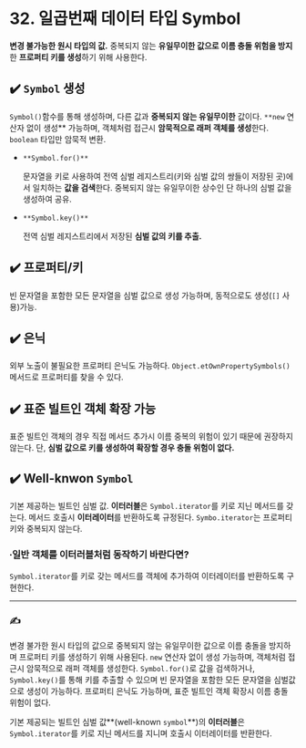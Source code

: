 # 32. 일곱번째 데이터 타입 Symbol

**변경 불가능한 원시 타입의 값.** 중복되지 않는 **유일무이한 값으로 이름 충돌 위험을 방지**한 **프로퍼티 키를 생성**하기 위해 사용한다. 

## ✔️ `Symbol` 생성

`Symbol()`함수를 통해 생성하며, 다른 값과 **중복되지 않는 유일무이한** 값이다. `**new` 연산자 없이 생성** 가능하며, 객체처럼 접근시 **암묵적으로 래퍼 객체를 생성**한다. `boolean` 타입만 암묵적 변환.

- `**Symbol.for()**`
    
    문자열을 키로 사용하여 전역 심벌 레지스트리(키와 심벌 값의 쌍들이 저장된 곳)에서 일치하는 **값을 검색**한다. 중복되지 않는 유일무이한 상수인 단 하나의 심벌 값을 생성하여 공유.
    
- `**Symbol.key()**`
    
    전역 심벌 레지스트리에서 저장된 **심벌 값의 키를 추출.** 
    

## ✔️ 프로퍼티/키

빈 문자열을 포함한 모든 문자열을 심벌 값으로 생성 가능하며, 동적으로도 생성(`[]` 사용)가능. 

## ✔️ 은닉

외부 노출이 불필요한 프로퍼티 은닉도 가능하다. `Object.etOwnPropertySymbols()` 메서드로 프로퍼티를 찾을 수 있다.

## ✔️ 표준 빌트인 객체 확장 가능

표준 빌트인 객체의 경우 직접 메서드 추가시 이름 중복의 위험이 있기 때문에 권장하지 않는다. 단, **심벌 값으로 키를 생성하여 확장할 경우 충돌 위험이 없다.** 

## ✔️ Well-knwon `Symbol`

기본 제공하는 빌트인 심벌 값. **이터러블**은 `Symbol.iterator`를 키로 지닌 메서드를 갖는다. 메서드 호출시 **이터레이터**를 반환하도록 규정된다. `Symbo.iterator`는 프로퍼티 키와 중복되지 않는다. 

### ∙일반 객체를 이터러블처럼 동작하기 바란다면?

`Symbol.iterator`를 키로 갖는 메서드를 객체에 추가하여 이터레이터를 반환하도록 구현한다. 

---

### ✍️

변경 불가한 원시 타입의 값으로 중복되지 않는 유일무이한 값으로 이름 충돌을 방지하며 프로퍼티 키를 생성하기 위해 사용된다. `new` 연산자 없이 생성 가능하며, 객체처럼 접근시 암묵적으로 래퍼 객체를 생성한다. `Symbol.for()`로 값을 검색하거나, `Symbol.key()`를 통해 키를 추출할 수 있으며 빈 문자열을 포함한 모든 문자열을 심벌값으로 생성이 가능하다. 프로퍼티 은닉도 가능하며, 표준 빌트인 객체 확장시 이름 충돌 위험이 없다. 

기본 제공되는 빌트인 심벌 값**(well-known `symbol`**)의 **이터러블**은 `Symbol.iterator`를 키로 지닌 메서드를 지니며 호출시 이터레이터를 반환한다.